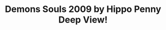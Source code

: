 ---
title: Demons Souls 2009 by Hippo Penny Deep View!
layout: scoredetail
permalink: /meta-score/demons-souls-2009
header:
  teaser: /assets/images/demons-souls-2009.jpg
  video:
    id: xd5u_LrqmPo
    provider: youtube
---